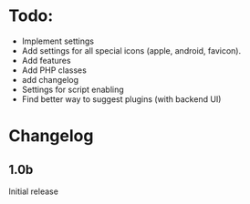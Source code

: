 Todo:
=

* Implement settings
* Add settings for all special icons (apple, android, favicon).
* Add features
* Add PHP classes
* add changelog
* Settings for script enabling
* Find better way to suggest plugins (with backend UI)

Changelog
=

1.0b
-
Initial release